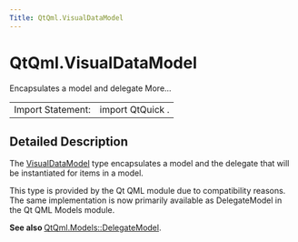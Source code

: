 ```yaml
---
Title: QtQml.VisualDataModel
---
```


# QtQml.VisualDataModel

<span class="subtitle"></span>
<!-- $$$VisualDataModel-brief -->
<p>Encapsulates a model and delegate More...</p>
<!-- @@@VisualDataModel -->
<table class="alignedsummary">
<tr><td class="memItemLeft rightAlign topAlign"> Import Statement:</td><td class="memItemRight bottomAlign"> import QtQuick .</td></tr></table><ul>
</ul>
<!-- $$$VisualDataModel-description -->
<h2 id="details">Detailed Description</h2>
</p>
<p>The <a href="index.html">VisualDataModel</a> type encapsulates a model and the delegate that will be instantiated for items in a model.</p>
<p>This type is provided by the Qt QML module due to compatibility reasons. The same implementation is now primarily available as DelegateModel in the Qt QML Models module.</p>
<p><b>See also </b><a href="QtQml.DelegateModel.md">QtQml.Models::DelegateModel</a>.</p>
<!-- @@@VisualDataModel -->
